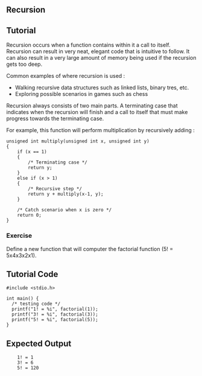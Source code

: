 Recursion
---------
 
Tutorial
--------
 
Recursion occurs when a function contains within it a call to itself. Recursion can result in very neat, elegant code that is intuitive to follow. It can also result in a very large amount of memory being used if the recursion gets too deep.
 
Common examples of where recursion is used :
 
* Walking recursive data structures such as linked lists, binary tres, etc.
* Exploring possible scenarios in games such as chess
 
Recursion always consists of two main parts. A terminating case that indicates when the recursion will finish and a call to itself that must make progress towards the terminating case.
 
For example, this function will perform multiplication by recursively adding :
 
    unsigned int multiply(unsigned int x, unsigned int y)
    {
        if (x == 1)
        {
            /* Terminating case */
            return y;
        }
        else if (x > 1)
        {
            /* Recursive step */
            return y + multiply(x-1, y);
        }
 
        /* Catch scenario when x is zero */
        return 0;
    }
 
 
### Exercise
 
Define a new function that will computer the factorial function (5! = 5x4x3x2x1).
 
Tutorial Code
-------------
 
    #include <stdio.h>
    
    int main() {
      /* testing code */
      printf("1! = %i", factorial(1));
      printf("3! = %i", factorial(3));
      printf("5! = %i", factorial(5));
    }
 
Expected Output
---------------
        1! = 1
        3! = 6
        5! = 120